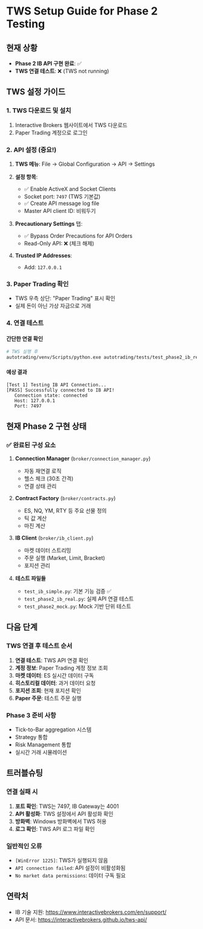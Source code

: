 # TWS Setup Guide for Phase 2 Testing

## 현재 상황
- **Phase 2 IB API 구현 완료**: ✅
- **TWS 연결 테스트**: ❌ (TWS not running)

## TWS 설정 가이드

### 1. TWS 다운로드 및 설치
1. Interactive Brokers 웹사이트에서 TWS 다운로드
2. Paper Trading 계정으로 로그인

### 2. API 설정 (중요!)
1. **TWS 메뉴**: File → Global Configuration → API → Settings
2. **설정 항목**:
   - ✅ Enable ActiveX and Socket Clients
   - Socket port: `7497` (TWS 기본값)
   - ✅ Create API message log file
   - Master API client ID: 비워두기

3. **Precautionary Settings** 탭:
   - ✅ Bypass Order Precautions for API Orders
   - Read-Only API: ❌ (체크 해제)

4. **Trusted IP Addresses**:
   - Add: `127.0.0.1`

### 3. Paper Trading 확인
- TWS 우측 상단: "Paper Trading" 표시 확인
- 실제 돈이 아닌 가상 자금으로 거래

### 4. 연결 테스트

#### 간단한 연결 확인
```bash
# TWS 실행 후
autotrading/venv/Scripts/python.exe autotrading/tests/test_phase2_ib_real.py
```

#### 예상 결과
```
[Test 1] Testing IB API Connection...
[PASS] Successfully connected to IB API!
   Connection state: connected
   Host: 127.0.0.1
   Port: 7497
```

## 현재 Phase 2 구현 상태

### ✅ 완료된 구성 요소

1. **Connection Manager** (`broker/connection_manager.py`)
   - 자동 재연결 로직
   - 헬스 체크 (30초 간격)
   - 연결 상태 관리

2. **Contract Factory** (`broker/contracts.py`)
   - ES, NQ, YM, RTY 등 주요 선물 정의
   - 틱 값 계산
   - 마진 계산

3. **IB Client** (`broker/ib_client.py`)
   - 마켓 데이터 스트리밍
   - 주문 실행 (Market, Limit, Bracket)
   - 포지션 관리

4. **테스트 파일들**
   - `test_ib_simple.py`: 기본 기능 검증 ✅
   - `test_phase2_ib_real.py`: 실제 API 연결 테스트
   - `test_phase2_mock.py`: Mock 기반 단위 테스트

## 다음 단계

### TWS 연결 후 테스트 순서
1. **연결 테스트**: TWS API 연결 확인
2. **계정 정보**: Paper Trading 계정 정보 조회
3. **마켓 데이터**: ES 실시간 데이터 구독
4. **히스토리컬 데이터**: 과거 데이터 요청
5. **포지션 조회**: 현재 포지션 확인
6. **Paper 주문**: 테스트 주문 실행

### Phase 3 준비 사항
- Tick-to-Bar aggregation 시스템
- Strategy 통합
- Risk Management 통합
- 실시간 거래 시뮬레이션

## 트러블슈팅

### 연결 실패 시
1. **포트 확인**: TWS는 7497, IB Gateway는 4001
2. **API 활성화**: TWS 설정에서 API 활성화 확인
3. **방화벽**: Windows 방화벽에서 TWS 허용
4. **로그 확인**: TWS API 로그 파일 확인

### 일반적인 오류
- `[WinError 1225]`: TWS가 실행되지 않음
- `API connection failed`: API 설정이 비활성화됨
- `No market data permissions`: 데이터 구독 필요

## 연락처
- IB 기술 지원: https://www.interactivebrokers.com/en/support/
- API 문서: https://interactivebrokers.github.io/tws-api/